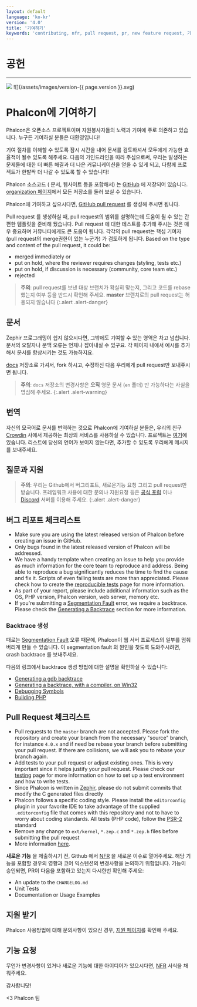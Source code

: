 ```yaml
---
layout: default
language: 'ko-kr'
version: '4.0'
title: '기여하기'
keywords: 'contributing, nfr, pull request, pr, new feature request, 기여하기, 새로운 기능 요청'
---
```


# 공헌

* * *

![](/assets/images/document-status-stable-success.svg) ![](/assets/images/version-{{ page.version }}.svg)

# Phalcon에 기여하기

Phalcon은 오픈소스 프로젝트이며 자원봉사자들의 노력과 기여에 주로 의존하고 있습니다. 누구든 기여하실 분들은 대환영입니다!

기여 절차를 이해할 수 있도록 잠시 시간을 내어 문서를 검토하셔서 모두에게 가능한 효율적이 될수 있도록 해주세요. 다음의 가인드라인을 따라 주심으로써, 우리는 발생하는 문제들에 대한 더 빠른 해결과 더 나은 커뮤니케이션을 얻을 수 있게 되고, 다함께 프로젝트가 한발짝 더 나갈 수 있도록 할 수 있습니다!

Phalcon 소스코드 ( 문서, 웹사이트 등을 포함해서) 는 [GitHub](https://github.com) 에 저장되어 있습니다. [organization 페이지](https://github.com/phalcon)에서 모든 저장소를 둘러 보실 수 있습니다.

Phalcon에 기여하고 싶으시다면, [GitHub pull request](https://help.github.com/articles/using-pull-requests/) 를 생성해 주시면 됩니다.

Pull request 를 생성하실 때, pull request의 범위를 설명하는데 도움이 될 수 있는 간편한 템플릿을 준비해 뒀습니다. Pull request 에 대한 테스트를 추가해 주시는 것은 매우 중요하며 커뮤니티에게도 큰 도움이 됩니다. 각각의 pull request는 핵심 기여자(pull request의 merge권한이 있는 누군가) 가 검토하게 됩니다. Based on the type and content of the pull request, it could be:

- merged immediately or 
- put on hold, where the reviewer requires changes (styling, tests etc.)
- put on hold, if discussion is necessary (community, core team etc.)
- rejected

> **주의**: pull request를 보낸 대상 브랜치가 확실히 맞는지, 그리고 코드를 rebase 했는지 여부 등을 반드시 확인해 주세요. **master** 브랜치로의 pull request는 허용되지 않습니다
{:.alert .alert-danger}

## 문서

Zephir 프로그래밍이 쉽지 않으시다면, 그밖에도 기여할 수 있는 영역은 차고 넘칩니다. 문서의 오탈자나 문맥 오류는 언제나 잡아내실 수 있구요. 각 페이지 내에서 예시를 추가해서 문서를 향상시키는 것도 가능하지요.

[docs](https://crowdin.com/project/phalcon-documentation) 저장소로 가셔서, fork 하시고, 수정하신 다음 우리에게 pull request만 보내주시면 됩니다.

> **주의**: `docs` 저장소의 변경사항은 **오직** 영문 문서 (`en` 폴더) 만 가능하다는 사실을 명심해 주세요.
{:.alert .alert-warning}

## 번역

자신의 모국어로 문서를 번역하는 것으로 Phalcon에 기여하실 분들은, 우리의 친구 [Crowdin](https://crowdin.com) 사에서 제공하는 최상의 서비스를 사용하실 수 있습니다. 프로젝트는 [여기](https://crowdin.com/project/phalcon-documentation)에 있습니다. 리스트에 당신의 언어가 보이지 않는다면, 추가할 수 있도록 우리에게 메시지를 보내주세요.

## 질문과 지원

> **주의**: 우리는 Github에서 버그리포트, 새로운기능 요청 그리고 pull request만 받습니다. 프레임워크 사용에 대한 문의나 지원요청 등은 [공식 포럼](https://phalcon.io/forum) 이나 [Discord](https://phalcon.io/discord) 서버를 이용해 주세요.
{:.alert .alert-danger}

## 버그 리포트 체크리스트

- Make sure you are using the latest released version of Phalcon before creating an issue in GitHub.
- Only bugs found in the latest released version of Phalcon will be addressed.
- We have a handy template when creating an issue to help you provide as much information for the core team to reproduce and address. Being able to reproduce a bug significantly reduces the time to find the cause and fix it. Scripts of even failing tests are more than appreciated. Please check how to create the [reproducible tests](reproducible-tests) page for more information.
- As part of your report, please include additional information such as the OS, PHP version, Phalcon version, web server, memory etc.
- If you're submitting a [Segmentation Fault](https://en.wikipedia.org/wiki/Segmentation_fault) error, we require a backtrace. Please check the [Generating a Backtrace](#generating-a-backtrace) section for more information.

### Backtrace 생성

때로는 [Segmentation Fault](https://en.wikipedia.org/wiki/Segmentation_fault) 오류 때문에, Phalcon이 웹 서버 프로세스의 일부를 멈춰버리게 만들 수 있습니다. 이 segmentation fault 의 원인을 찾도록 도와주시려면, crash backtrace 를 보내주세요.

다음의 링크에서 backtrace 생성 방법에 대한 설명을 확인하실 수 있습니다:

- [Generating a gdb backtrace](https://bugs.php.net/bugs-generating-backtrace.php)
- [Generating a backtrace, with a compiler, on Win32](https://bugs.php.net/bugs-generating-backtrace-win32.php)
- [Debugging Symbols](https://github.com/oerdnj/deb.sury.org/wiki/Debugging-symbols)
- [Building PHP](http://www.phpinternalsbook.com/build_system/building_php.html)

## Pull Request 체크리스트

- Pull requests to the `master` branch are not accepted. Please fork the repository and create your branch from the necessary "source" branch, for instance `4.0.x` and if need be rebase your branch before submitting your pull request. If there are collisions, we will ask you to rebase your branch again.
- Add tests to your pull request or adjust existing ones. This is very important since it helps justify your pull request. Please check our [testing](testing-environment) page for more information on how to set up a test environment and how to write tests.
- Since Phalcon is written in [Zephir](https://zephir-lang.com), please do not submit commits that modify the C generated files directly
- Phalcon follows a specific coding style. Please install the `editorconfig` plugin in your favorite IDE to take advantage of the supplied `.editorconfig` file that comes with this repository and not to have to worry about coding standards. All tests (PHP code), follow the [PSR-2](https://www.php-fig.org/psr/) standard
- Remove any change to `ext/kernel`, `*.zep.c` and `*.zep.h` files before submitting the pull request
- More information [here](new-pull-request).

**새로운 기능** 을 제출하시기 전, Github 에서 [NFR](new-feature-request) 을 새로운 이슈로 열어주세요. 해당 기능을 포함할 경우의 영향과 코어 익스텐션의 변경사항을 논의하기 위함입니다. 기능이 승인되면, PR이 다음을 포함하고 있는지 다시한번 확인해 주세요:

- An update to the `CHANGELOG.md`
- Unit Tests
- Documentation or Usage Examples

## 지원 받기

Phalcon 사용방법에 대해 문의사항이 있으신 경우, [지원 페이지](http://phalcon.io/support)를 확인해 주세요.

## 기능 요청

무언가 변경사항이 있거나 새로운 기능에 대한 아이디어가 있으시다면, [NFR](new-feature-request) 서식을 채워주세요.

감사합니닷!

<3 Phalcon 팀
